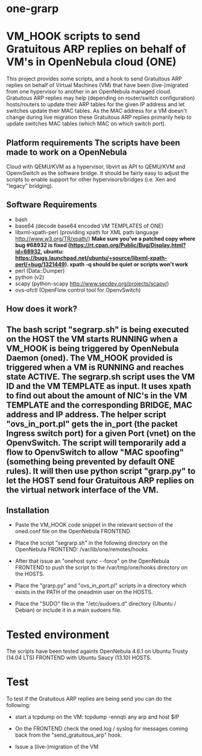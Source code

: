 one-grarp
=========

# VM_HOOK scripts to send Gratuitous ARP replies on behalf of VM's in OpenNebula cloud (ONE)

This project provides some scripts, and a hook to send Gratuitous ARP replies
on behalf of Virtual Machines (VM) that have been (live-)migrated from one
hypervisor to another in an OpenNebula managed cloud. Gratuitous ARP replies
may help (depending on router/switch configuration) hosts/routers to update
their ARP tables for the given IP address and let switches update their MAC
tables. As the MAC address for a VM doesn't change during live migration these
Gratuitous ARP replies primarily help to update switches MAC tables (which MAC
on which switch port).

## Platform requirements The scripts have been made to work on a OpenNebula
Cloud with QEMU/KVM as a hypervisor, libvirt as API to QEMU/KVM and OpenvSwitch
as the software bridge.  It should be fairly easy to adjust the scripts to
enable support for other hypervisors/bridges (i.e. Xen and "legacy" bridging).

## Software Requirements
- bash
- base64 (decode base64 encoded VM TEMPLATES of ONE)
- libxml-xpath-perl (providing xpath for XML path language
  http://www.w3.org/TR/xpath/)
**Make sure you've a patched copy where bug #68932 is fixed
(https://rt.cpan.org/Public/Bug/Display.html?id=68932, ubuntu:
https://bugs.launchpad.net/ubuntu/+source/libxml-xpath-perl/+bug/1321449).
xpath -q should be quiet or scripts won't work**
- perl (Data::Dumper)
- python (v2)
- scapy (python-scapy http://www.secdev.org/projects/scapy/)
- ovs-ofctl (OpenFlow control tool for OpenvSwitch)

## How does it work?
The bash script "segrarp.sh" is being executed on the HOST the VM starts
RUNNING when a VM_HOOK is being triggered by OpenNebula Daemon (oned). The
VM_HOOK provided is triggered when a VM is RUNNING and reaches state ACTIVE.
The segrarp.sh script uses the VM ID and the VM TEMPLATE as input. It uses
xpath to find out about the amount of NIC's in the VM TEMPLATE and the
corresponding BRIDGE, MAC address and IP address. The helper script
"ovs_in_port.pl" gets the in_port (the packet Ingress switch port) for a given
Port (vnet) on the OpenvSwitch. The script will temporarily add a flow to
OpenvSwitch to allow "MAC spoofing" (something being prevented by default ONE
rules). It will then use python script "grarp.py" to let the HOST send four
Gratuitous ARP replies on the virtual network interface of the VM.
-
## Installation
* Paste the VM_HOOK code snippet in the relevant section of the oned.conf file on
the OpenNebula FRONTEND.
* Place the script "segrarp.sh" in the following directory on the OpenNebula
FRONTEND: /var/lib/one/remotes/hooks

* After that issue an "onehost sync --force" on the OpenNebula FRONTEND to push
the script to the /var/tmp/one/hooks directory on the HOSTS.

* Place the "grarp.py" and "ovs_in_port.pl" scripts in a directory which exists
in the PATH of the oneadmin user on the HOSTS.

* Place the "SUDO" file in the "/etc/sudoers.d" directory (Ubuntu / Debian) or
  include it in a main sudoers file.

# Tested environment
The scripts have been tested againts OpenNebula 4.6.1 on Ubuntu Trusty (14.04
LTS) FRONTEND with Ubuntu Saucy (13.10) HOSTS.

# Test
To test if the Gratuitous ARP replies are being send you can do the following:
* start a tcpdump on the VM:
 tcpdump -ennqti any arp and host $IP

* On the FRONTEND check the oned.log / syslog for messages coming back from the
"send_gratuitous_arp" hook.

* Issue a (live-)migration of the VM
